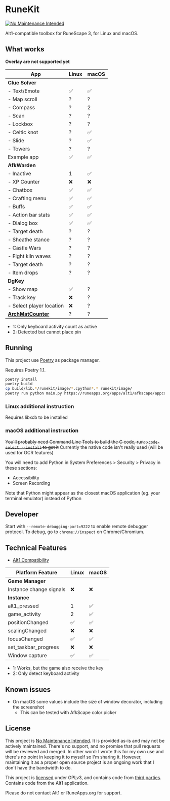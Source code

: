 # RuneKit

[![No Maintenance Intended](https://unmaintained.tech/badge.svg)](https://unmaintained.tech/)

Alt1-compatible toolbox for RuneScape 3, for Linux and macOS.

## What works

**Overlay are not supported yet**

| App                            | Linux | macOS
---------------------------------|-------|----------
| **Clue Solver**                | &nbsp; | &nbsp;
| - Text/Emote                   | ✅    | ✅
| - Map scroll                   | ?     | ?
| - Compass                      | ?     | 2
| - Scan                         | ?     | ?
| - Lockbox                      | ?     | ?
| - Celtic knot                  | ?     | ✅
| - Slide                        | ?     | ✅
| - Towers                       | ?     | ?
| Example app                    | ✅    | ✅
| **AfkWarden**                  | &nbsp;  | &nbsp;
| - Inactive                     | 1    | ✅
| - XP Counter                   | ❌    | ❌
| - Chatbox                      | ✅     | ✅
| - Crafting menu                | ✅    | ✅
| - Buffs                        | ✅    | ✅
| - Action bar stats             | ✅    | ✅
| - Dialog box                   | ✅    | ✅
| - Target death                 | ?     | ?
| - Sheathe stance               | ?     | ?
| - Castle Wars                  | ?     | ?
| - Fight kiln waves             | ?     | ?
| - Target death                 | ?     | ?
| - Item drops                   | ?     | ?
| **DgKey**                      | &nbsp; | &nbsp;
| - Show map                     | ✅    | ?
| - Track key                    | ❌    | ?
| - Select player location       | ❌    | ?
| **[ArchMatCounter](https://zerogwafa.github.io/ArchMatCounter/appconfig.json)** | ?     | ?

- 1: Only keyboard activity count as active
- 2: Detected but cannot place pin

## Running

This project use [Poetry](https://python-poetry.org) as package manager.

Requires Poetry 1.1.

```sh
poetry install
poetry build
cp build/lib.*/runekit/image/*.cpython*.* runekit/image/
poetry run python main.py https://runeapps.org/apps/alt1/afkscape/appconfig.json
```

### Linux additional instruction

Requires libxcb to be installed

### macOS additional instruction

~~You'll probably need Command Line Tools to build the C code, run: `xcode-select --install` to get it~~ Currently the native code isn't really used (will be used for OCR features)

You will need to add Python in System Preferences > Security > Privacy in these sections:
  - Accessibility
  - Screen Recording 
    
Note that Python might appear as the closest macOS application (eg. your terminal emulator) instead of Python

## Developer

Start with `--remote-debugging-port=9222` to enable remote debugger protocol.
To debug, go to `chrome://inspect` on Chrome/Chromium.

## Technical Features

* [Alt1 Compatibility](compatibility.md)

Platform Feature              | Linux | macOS
------------------------------|-------|--------
**Game Manager**              | &nbsp;  | &nbsp;
Instance change signals       | ❌    | ❌
**Instance**                  | &nbsp;  | &nbsp;
alt1_pressed                  | 1     | ✅
game_activity                 | 2     | ✅
positionChanged               | ✅    | ✅
scalingChanged                | ❌    | ❌
focusChanged                  | ✅    | ✅
set_taskbar_progress          | ❌    | ❌
Window capture                | ✅    | ✅

- 1: Works, but the game also receive the key
- 2: Only detect keyboard activity

## Known issues

- On macOS some values include the size of window decorator, including the screenshot
  - This can be tested with AfkScape color picker 

## License

This project is [No Maintenance Intended](https://unmaintained.tech/).
It is provided as-is and may not be actively maintained. There's no support, and no promise that pull requests will be
reviewed and merged. In other word: I wrote this for my own use and there's no point in keeping it to myself so I'm sharing it.
However, maintaining it as a proper open source project is an ongoing work that I don't have the bandwidth to do.

This project is [licensed](LICENSE) under GPLv3, and contains code from [third parties](THIRD_PARTY_LICENSE.md).
Contains code from the Alt1 application.

Please do not contact Alt1 or RuneApps.org for support.

